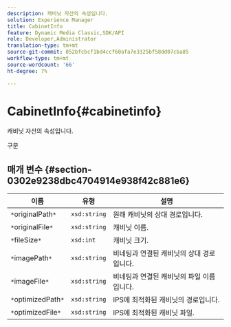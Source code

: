 ```yaml
---
description: 캐비닛 자산의 속성입니다.
solution: Experience Manager
title: CabinetInfo
feature: Dynamic Media Classic,SDK/API
role: Developer,Administrator
translation-type: tm+mt
source-git-commit: 052bfcbcf1bd4ccf60afa7e3325bf58dd07cba85
workflow-type: tm+mt
source-wordcount: '66'
ht-degree: 7%

---
```



# CabinetInfo{#cabinetinfo}

캐비닛 자산의 속성입니다.

구문

## 매개 변수 {#section-0302e9238dbc4704914e938f42c881e6}

| 이름 | 유형 | 설명 |
|---|---|---|
| `*`originalPath`*` | `xsd:string` | 원래 캐비닛의 상대 경로입니다. |
| `*`originalFile`*` | `xsd:string` | 캐비닛 이름. |
| `*`fileSize`*` | `xsd:int` | 캐비닛 크기. |
| `*`imagePath`*` | `xsd:string` | 비네팅과 연결된 캐비닛의 상대 경로입니다. |
| `*`imageFile`*` | `xsd:string` | 비네팅과 연결된 캐비닛의 파일 이름입니다. |
| `*`optimizedPath`*` | `xsd:string` | IPS에 최적화된 캐비닛의 경로입니다. |
| `*`optimizedFile`*` | `xsd:string` | IPS에 최적화된 캐비닛 파일. |

